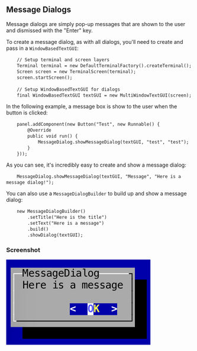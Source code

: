 Message Dialogs
---

Message dialogs are simply pop-up messages that are shown to the user and dismissed with the "Enter" key.

To create a message dialog, as with all dialogs, you'll need to create and pass in a `WindowBasedTextGUI`:

```
	// Setup terminal and screen layers
	Terminal terminal = new DefaultTerminalFactory().createTerminal();
	Screen screen = new TerminalScreen(terminal);
	screen.startScreen();

	// Setup WindowBasedTextGUI for dialogs
	final WindowBasedTextGUI textGUI = new MultiWindowTextGUI(screen);
```

In the following example, a message box is show to the user when the button is clicked:

```
	panel.addComponent(new Button("Test", new Runnable() {
		@Override
		public void run() {
		    MessageDialog.showMessageDialog(textGUI, "test", "test");
		}
	}));
```

As you can see, it's incredibly easy to create and show a message dialog:

```
	MessageDialog.showMessageDialog(textGUI, "Message", "Here is a message dialog!");
```

You can also use a `MessageDialogBuilder` to build up and show a message dialog:

```
	new MessageDialogBuilder()
		.setTitle("Here is the title")
		.setText("Here is a message")
		.build()
		.showDialog(textGUI);
```

### Screenshot

![](screenshots/message_dialogs.png)
